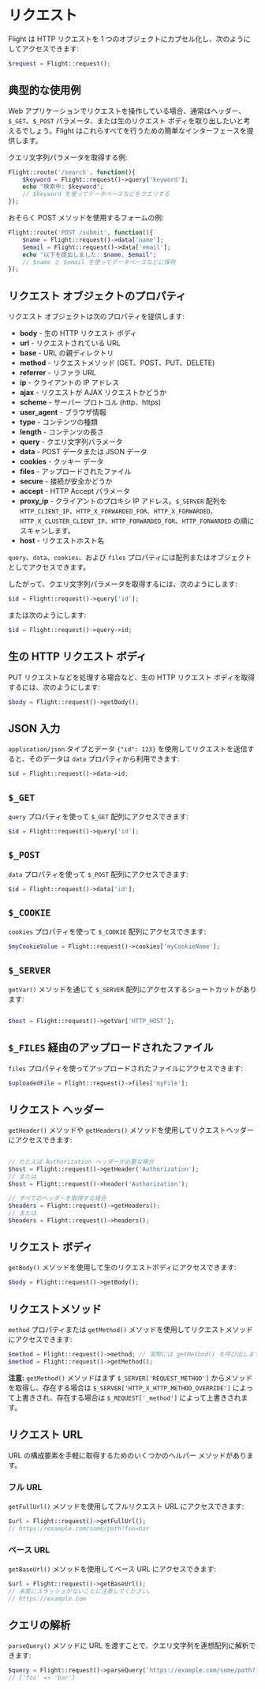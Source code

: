 # リクエスト

Flight は HTTP リクエストを 1 つのオブジェクトにカプセル化し、次のようにしてアクセスできます:

```php
$request = Flight::request();
```

## 典型的な使用例

Web アプリケーションでリクエストを操作している場合、通常はヘッダー、`$_GET`、`$_POST` パラメータ、または生のリクエスト ボディを取り出したいと考えるでしょう。Flight はこれらすべてを行うための簡単なインターフェースを提供します。

クエリ文字列パラメータを取得する例:

```php
Flight::route('/search', function(){
	$keyword = Flight::request()->query['keyword'];
	echo "検索中: $keyword";
	// $keyword を使ってデータベースなどをクエリする
});
```

おそらく POST メソッドを使用するフォームの例:

```php
Flight::route('POST /submit', function(){
	$name = Flight::request()->data['name'];
	$email = Flight::request()->data['email'];
	echo "以下を提出しました: $name, $email";
	// $name と $email を使ってデータベースなどに保存
});
```

## リクエスト オブジェクトのプロパティ

リクエスト オブジェクトは次のプロパティを提供します:

- **body** - 生の HTTP リクエスト ボディ
- **url** - リクエストされている URL
- **base** - URL の親ディレクトリ
- **method** - リクエストメソッド (GET、POST、PUT、DELETE)
- **referrer** - リファラ URL
- **ip** - クライアントの IP アドレス
- **ajax** - リクエストが AJAX リクエストかどうか
- **scheme** - サーバー プロトコル (http、https)
- **user_agent** - ブラウザ情報
- **type** - コンテンツの種類
- **length** - コンテンツの長さ
- **query** - クエリ文字列パラメータ
- **data** - POST データまたは JSON データ
- **cookies** - クッキー データ
- **files** - アップロードされたファイル
- **secure** - 接続が安全かどうか
- **accept** - HTTP Accept パラメータ
- **proxy_ip** - クライアントのプロキシ IP アドレス。`$_SERVER` 配列を `HTTP_CLIENT_IP`、`HTTP_X_FORWARDED_FOR`、`HTTP_X_FORWARDED`、`HTTP_X_CLUSTER_CLIENT_IP`、`HTTP_FORWARDED_FOR`、`HTTP_FORWARDED` の順にスキャンします。
- **host** - リクエストホスト名

`query`、`data`、`cookies`、および `files` プロパティには配列またはオブジェクトとしてアクセスできます。

したがって、クエリ文字列パラメータを取得するには、次のようにします:

```php
$id = Flight::request()->query['id'];
```

または次のようにします:

```php
$id = Flight::request()->query->id;
```

## 生の HTTP リクエスト ボディ

PUT リクエストなどを処理する場合など、生の HTTP リクエスト ボディを取得するには、次のようにします:

```php
$body = Flight::request()->getBody();
```

## JSON 入力

`application/json` タイプとデータ `{"id": 123}` を使用してリクエストを送信すると、そのデータは `data` プロパティから利用できます:

```php
$id = Flight::request()->data->id;
```

## `$_GET`

`query` プロパティを使って `$_GET` 配列にアクセスできます:

```php
$id = Flight::request()->query['id'];
```

## `$_POST`

`data` プロパティを使って `$_POST` 配列にアクセスできます:

```php
$id = Flight::request()->data['id'];
```

## `$_COOKIE`

`cookies` プロパティを使って `$_COOKIE` 配列にアクセスできます:

```php
$myCookieValue = Flight::request()->cookies['myCookieName'];
```

## `$_SERVER`

`getVar()` メソッドを通じて `$_SERVER` 配列にアクセスするショートカットがあります:

```php

$host = Flight::request()->getVar['HTTP_HOST'];
```

## `$_FILES` 経由のアップロードされたファイル

`files` プロパティを使ってアップロードされたファイルにアクセスできます:

```php
$uploadedFile = Flight::request()->files['myFile'];
```

## リクエスト ヘッダー

`getHeader()` メソッドや `getHeaders()` メソッドを使用してリクエストヘッダーにアクセスできます:

```php

// たとえば Authorization ヘッダーが必要な場合
$host = Flight::request()->getHeader('Authorization');
// または
$host = Flight::request()->header('Authorization');

// すべてのヘッダーを取得する場合
$headers = Flight::request()->getHeaders();
// または
$headers = Flight::request()->headers();
```

## リクエスト ボディ

`getBody()` メソッドを使用して生のリクエストボディにアクセスできます:

```php
$body = Flight::request()->getBody();
```

## リクエストメソッド

`method` プロパティまたは `getMethod()` メソッドを使用してリクエストメソッドにアクセスできます:

```php
$method = Flight::request()->method; // 実際には getMethod() を呼び出します
$method = Flight::request()->getMethod();
```

**注意:** `getMethod()` メソッドはまず `$_SERVER['REQUEST_METHOD']` からメソッドを取得し、存在する場合は `$_SERVER['HTTP_X_HTTP_METHOD_OVERRIDE']` によって上書きされ、存在する場合は `$_REQUEST['_method']` によって上書きされます。

## リクエスト URL

URL の構成要素を手軽に取得するためのいくつかのヘルパー メソッドがあります。

### フル URL

`getFullUrl()` メソッドを使用してフルリクエスト URL にアクセスできます:

```php
$url = Flight::request()->getFullUrl();
// https://example.com/some/path?foo=bar
```
### ベース URL

`getBaseUrl()` メソッドを使用してベース URL にアクセスできます:

```php
$url = Flight::request()->getBaseUrl();
// 末尾にスラッシュがないことに注意してください。
// https://example.com
```

## クエリの解析

`parseQuery()` メソッドに URL を渡すことで、クエリ文字列を連想配列に解析できます:

```php
$query = Flight::request()->parseQuery('https://example.com/some/path?foo=bar');
// ['foo' => 'bar']
```